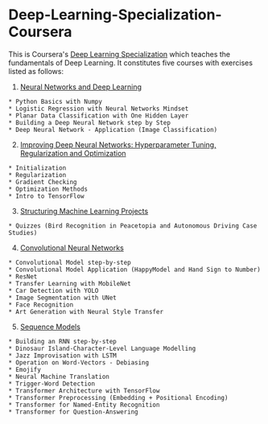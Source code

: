 # Deep-Learning-Specialization-Coursera

This is Coursera's [Deep Learning Specialization](https://www.coursera.org/specializations/deep-learning) which teaches the fundamentals of Deep Learning.   It constitutes five courses with  exercises listed as follows:

1. [Neural Networks and Deep Learning](https://www.coursera.org/learn/neural-networks-deep-learning)
```
* Python Basics with Numpy
* Logistic Regression with Neural Networks Mindset
* Planar Data Classification with One Hidden Layer
* Building a Deep Neural Network step by Step
* Deep Neural Network - Application (Image Classification)
``` 

2. [Improving Deep Neural Networks: Hyperparameter Tuning, Regularization and Optimization](https://www.coursera.org/learn/deep-neural-network)
```
* Initialization
* Regularization
* Gradient Checking
* Optimization Methods
* Intro to TensorFlow
``` 

3. [Structuring Machine Learning Projects](https://www.coursera.org/learn/machine-learning-projects)
```
* Quizzes (Bird Recognition in Peacetopia and Autonomous Driving Case Studies)
```

4. [Convolutional Neural Networks](https://www.coursera.org/learn/convolutional-neural-networks)
```
* Convolutional Model step-by-step
* Convolutional Model Application (HappyModel and Hand Sign to Number)
* ResNet
* Transfer Learning with MobileNet
* Car Detection with YOLO
* Image Segmentation with UNet
* Face Recognition
* Art Generation with Neural Style Transfer
```

5. [Sequence Models](https://www.coursera.org/learn/nlp-sequence-models)
```
* Building an RNN step-by-step  
* Dinosaur Island-Character-Level Language Modelling
* Jazz Improvisation with LSTM
* Operation on Word-Vectors - Debiasing
* Emojify
* Neural Machine Translation
* Trigger-Word Detection
* Transformer Architecture with TensorFlow
* Transformer Preprocessing (Embedding + Positional Encoding)
* Transformer for Named-Entity Recognition
* Transformer for Question-Answering
```
